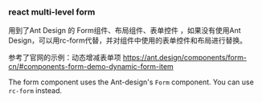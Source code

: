 ### react multi-level form

用到了Ant Design 的 Form组件、布局组件、表单控件 ，如果没有使用Ant Design，可以用rc-form代替，并对组件中使用的表单控件和布局进行替换。

参考了官网的示例：动态增减表单项 https://ant.design/components/form-cn/#components-form-demo-dynamic-form-item

The form component uses the Ant-design's `Form` component. You can use `rc-form` instead.

